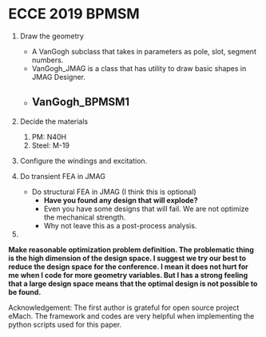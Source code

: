 # ECCE 2019 BPMSM

1. Draw the geometry

    - A VanGogh subclass that takes in parameters as pole, slot, segment numbers.
    - VanGogh_JMAG is a class that has utility to draw basic shapes in JMAG Designer.
    - VanGogh_BPMSM1
        - 

2. Decide the materials

    1. PM: N40H
    2. Steel: M-19

3. Configure the windings and excitation.

4. Do transient FEA in JMAG

    - Do structural FEA in JMAG (I think this is optional)
        - **Have you found any design that will explode?**
        - Even you have some designs that will fail. We are not optimize the mechanical strength.
        - Why not leave this as a post-process analysis.

5. 

    
   
   

**Make reasonable optimization problem definition. The problematic thing is the high dimension of the design space. I suggest we try our best to reduce the design space for the conference. I mean it does not hurt for me when I code for more geometry variables. But I has a strong feeling that a large design space means that the optimal design is not possible to be found.**

























Acknowledgement: The first author is grateful for open source project eMach. The framework and codes are very helpful when implementing the python scripts used for this paper.



